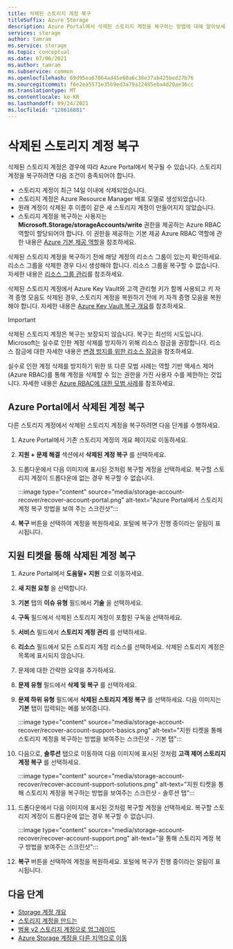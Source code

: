 ```yaml
---
title: 삭제된 스토리지 계정 복구
titleSuffix: Azure Storage
description: Azure Portal에서 삭제된 스토리지 계정을 복구하는 방법에 대해 알아보세요.
services: storage
author: tamram
ms.service: storage
ms.topic: conceptual
ms.date: 07/06/2021
ms.author: tamram
ms.subservice: common
ms.openlocfilehash: 69d95ea67064ad45e60a6c38e37ab425bed27b76
ms.sourcegitcommit: f6e2ea5571e35b9ed3a79a22485eba4d20ae36cc
ms.translationtype: MT
ms.contentlocale: ko-KR
ms.lasthandoff: 09/24/2021
ms.locfileid: "128616881"
---
```

# <a name="recover-a-deleted-storage-account"></a>삭제된 스토리지 계정 복구

삭제된 스토리지 계정은 경우에 따라 Azure Portal에서 복구될 수 있습니다. 스토리지 계정을 복구하려면 다음 조건이 충족되어야 합니다.

- 스토리지 계정이 최근 14일 이내에 삭제되었습니다.
- 스토리지 계정은 Azure Resource Manager 배포 모델로 생성되었습니다.
- 원래 계정이 삭제된 후 이름이 같은 새 스토리지 계정이 만들어지지 않았습니다.
- 스토리지 계정을 복구하는 사용자는 **Microsoft.Storage/storageAccounts/write** 권한을 제공하는 Azure RBAC 역할이 할당되어야 합니다. 이 권한을 제공하는 기본 제공 Azure RBAC 역할에 관한 내용은 [Azure 기본 제공 역할](../../role-based-access-control/built-in-roles.md)을 참조하세요.

삭제된 스토리지 계정을 복구하기 전에 해당 계정의 리소스 그룹이 있는지 확인하세요. 리소스 그룹을 삭제한 경우 다시 생성해야 합니다. 리소스 그룹을 복구할 수 없습니다. 자세한 내용은 [리소스 그룹 관리](../../azure-resource-manager/management/manage-resource-groups-portal.md)를 참조하세요.

삭제된 스토리지 계정에서 Azure Key Vault와 고객 관리형 키가 함께 사용되고 키 자격 증명 모음도 삭제된 경우, 스토리지 계정을 복원하기 전에 키 자격 증명 모음을 복원해야 합니다. 자세한 내용은 [Azure Key Vault 복구 개요](../../key-vault/general/key-vault-recovery.md)를 참조하세요.

> [!IMPORTANT]
> 삭제된 스토리지 계정은 복구는 보장되지 않습니다. 복구는 최선의 시도입니다. Microsoft는 실수로 인한 계정 삭제를 방지하기 위해 리소스 잠금을 권장합니다. 리소스 잠금에 대한 자세한 내용은 [변경 방지를 위한 리소스 잠금](../../azure-resource-manager/management/lock-resources.md)을 참조하세요.
>
> 실수로 인한 계정 삭제를 방지하기 위한 또 다른 모범 사례는 역할 기반 액세스 제어(Azure RBAC)를 통해 계정을 삭제할 수 있는 권한을 가진 사용자 수를 제한하는 것입니다. 자세한 내용은 [Azure RBAC에 대한 모범 사례](../../role-based-access-control/best-practices.md)를 참조하세요.

## <a name="recover-a-deleted-account-from-the-azure-portal"></a>Azure Portal에서 삭제된 계정 복구

다른 스토리지 계정에서 삭제된 스토리지 계정을 복구하려면 다음 단계를 수행하세요.

1. Azure Portal에서 기존 스토리지 계정의 개요 페이지로 이동하세요.
1. **지원 + 문제 해결** 섹션에서 **삭제된 계정 복구** 를 선택하세요.
1. 드롭다운에서 다음 이미지에 표시된 것처럼 복구할 계정을 선택하세요. 복구할 스토리지 계정이 드롭다운에 없는 경우 복구할 수 없습니다.

    :::image type="content" source="media/storage-account-recover/recover-account-portal.png" alt-text="Azure Portal에서 스토리지 계정 복구 방법을 보여 주는 스크린샷":::

1. **복구** 버튼을 선택하여 계정을 복원하세요. 포털에 복구가 진행 중이라는 알림이 표시됩니다.

## <a name="recover-a-deleted-account-via-a-support-ticket"></a>지원 티켓을 통해 삭제된 계정 복구

1. Azure Portal에서 **도움말+ 지원** 으로 이동하세요.
1. **새 지원 요청** 을 선택합니다.
1. **기본** 탭의 **이슈 유형** 필드에서 **기술** 을 선택하세요.
1. **구독** 필드에서 삭제된 스토리지 계정이 포함된 구독을 선택하세요.
1. **서비스** 필드에서 **스토리지 계정 관리** 를 선택하세요.
1. **리소스** 필드에서 모든 스토리지 계정 리소스를 선택하세요. 삭제된 스토리지 계정은 목록에 표시되지 않습니다.
1. 문제에 대한 간략한 요약을 추가하세요.
1. **문제 유형** 필드에서 **삭제 및 복구** 를 선택하세요.
1. **문제 하위 유형** 필드에서 **삭제된 스토리지 계정 복구** 를 선택하세요. 다음 이미지는 **기본** 탭이 입력되는 예를 보여줍니다.

    :::image type="content" source="media/storage-account-recover/recover-account-support-basics.png" alt-text="지원 티켓을 통해 스토리지 계정을 복구하는 방법을 보여주는 스크린샷 - 기본 탭":::

1. 다음으로, **솔루션** 탭으로 이동하여 다음 이미지에 표시된 것처럼 **고객 제어 스토리지 계정 복구** 를 선택하세요.

    :::image type="content" source="media/storage-account-recover/recover-account-support-solutions.png" alt-text="지원 티켓을 통해 스토리지 계정을 복구하는 방법을 보여주는 스크린샷 - 솔루션 탭":::

1. 드롭다운에서 다음 이미지에 표시된 것처럼 복구할 계정을 선택하세요. 복구할 스토리지 계정이 드롭다운에 없는 경우 복구할 수 없습니다.

    :::image type="content" source="media/storage-account-recover/recover-account-support.png" alt-text="을 통해 스토리지 계정 복구 방법을 보여주는 스크린샷":::

1. **복구** 버튼을 선택하여 계정을 복원하세요. 포털에 복구가 진행 중이라는 알림이 표시됩니다.

## <a name="next-steps"></a>다음 단계

- [Storage 계정 개요](storage-account-overview.md)
- [스토리지 계정을 만드는](storage-account-create.md)
- [범용 v2 스토리지 계정으로 업그레이드](storage-account-upgrade.md)
- [Azure Storage 계정을 다른 지역으로 이동](storage-account-move.md)

